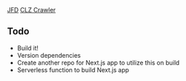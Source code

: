 [JFD](https://github.com/kennedyrose/json-fragmented-database)
[CLZ Crawler](https://github.com/kennedyrose/crawl-comic-db)

## Todo
- Build it!
- Version dependencies
- Create another repo for Next.js app to utilize this on build
- Serverless function to build Next.js app
